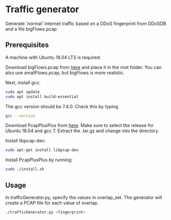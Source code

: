 # Traffic generator

Generate 'normal' internet traffic based on a DDoS fingerprint from DDoSDB and a file bigFlows.pcap

## Prerequisites

A machine with Ubuntu 18.04 LTS is required.

Download bigFlows.pcap from [here](http://tcpreplay.appneta.com/wiki/captures.html) and place it in the root folder. You can also use smallFlows.pcap, but bigFlows is more realistic.

Next, install gcc:

```bash
sudo apt update
sudo apt install build-essential
```
The gcc version should be 7.4.0. Check this by typing
```bash
gcc --version
```
Download PcapPlusPlus from [here](https://github.com/seladb/PcapPlusPlus/releases/tag/v19.04). Make sure to select the release for Ubuntu 18.04 and gcc 7. Extract the .tar.gz and change into the directory.

Install libpcap-dev:
```bash
sudo apt-get install libpcap-dev
```
Install PcapPlusPlus by running:
```bash
sudo ./install.sh
```
## Usage

In trafficGenerator.py, specify the values in overlap_set. The generator will create a PCAP file for each value of overlap.
```bash
./trafficGenerator.py <fingerprint>
```
